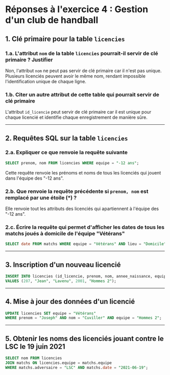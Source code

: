 # Réponses à l'exercice 4 : Gestion d'un club de handball

## 1. Clé primaire pour la table `licencies`

### 1.a. L'attribut `nom` de la table `licencies` pourrait-il servir de clé primaire ? Justifier

Non, l'attribut `nom` ne peut pas servir de clé primaire car il n'est pas unique. Plusieurs licenciés peuvent avoir le même nom, rendant impossible l'identification unique de chaque ligne.

### 1.b. Citer un autre attribut de cette table qui pourrait servir de clé primaire

L'attribut `id_licencie` peut servir de clé primaire car il est unique pour chaque licencié et identifie chaque enregistrement de manière sûre.

---

## 2. Requêtes SQL sur la table `licencies`

### 2.a. Expliquer ce que renvoie la requête suivante

```sql
SELECT prenom, nom FROM licencies WHERE equipe = "-12 ans";
```

Cette requête renvoie les prénoms et noms de tous les licenciés qui jouent dans l'équipe des "-12 ans".

### 2.b. Que renvoie la requête précédente si `prenom, nom` est remplacé par une étoile (*) ?

Elle renvoie tout les attributs des licenciés qui apartiennent à l'équipe des "-12 ans".

### 2.c. Écrire la requête qui permet d'afficher les dates de tous les matchs joués à domicile de l'équipe "Vétérans"

```sql
SELECT date FROM matchs WHERE equipe = "Vétérans" AND lieu = "Domicile";
```

---

## 3. Inscription d'un nouveau licencié

```sql
INSERT INTO licencies (id_licencie, prenom, nom, annee_naissance, equipe)
VALUES (287, "Jean", "Lavenu", 2001, "Hommes 2");
```

---

## 4. Mise à jour des données d'un licencié

```sql
UPDATE licencies SET equipe = "Vétérans"
WHERE prenom = "Joseph" AND nom = "Cuviller" AND equipe = "Hommes 2";
```

---

## 5. Obtenir les noms des licenciés jouant contre le LSC le 19 juin 2021

```sql
SELECT nom FROM licencies
JOIN matchs ON licencies.equipe = matchs.equipe
WHERE matchs.adversaire = "LSC" AND matchs.date = "2021-06-19";
```
